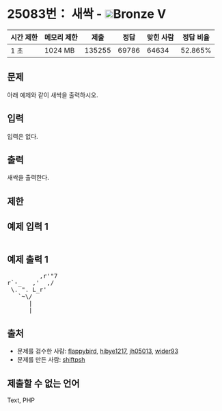# 25083번： 새싹 - <img src="https://static.solved.ac/tier_small/1.svg" style="height:20px" />Bronze V


| 시간 제한 | 메모리 제한 | 제출 | 정답 | 맞힌 사람 | 정답 비율 |
| --- | --- | --- | --- | --- | --- |
| 1 초 | 1024 MB | 135255 | 69786 | 64634 | 52.865% |


## 문제


아래 예제와 같이 새싹을 출력하시오.




## 입력


입력은 없다.




## 출력


새싹을 출력한다.




## 제한




## 예제 입력 1


<pre></pre>


## 예제 출력 1


<pre>         ,r'"7
r`-_   ,'  ,/
 \. ". L_r'
   `~\/
      |
      |
</pre>






## 출처


- 문제를 검수한 사람: [flappybird](/user/flappybird), [hibye1217](/user/hibye1217), [jh05013](/user/jh05013), [wider93](/user/wider93)
- 문제를 만든 사람: [shiftpsh](/user/shiftpsh)



## 제출할 수 없는 언어


Text, PHP





